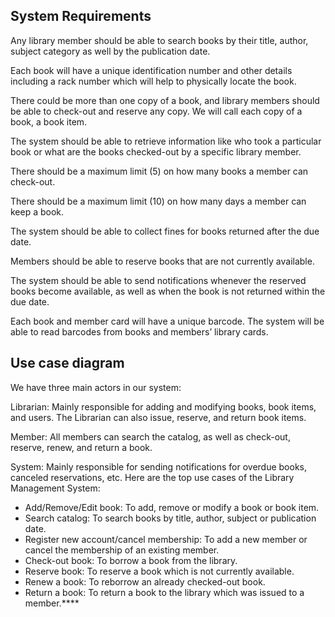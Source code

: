 ## System Requirements
Any library member should be able to search books by their title, author, subject category as well by the publication date.

Each book will have a unique identification number and other details including a rack number which will help to physically locate the book.

There could be more than one copy of a book, and library members should be able to check-out and reserve any copy. We will call each copy of a book, a book item.

The system should be able to retrieve information like who took a particular book or what are the books checked-out by a specific library member.

There should be a maximum limit (5) on how many books a member can check-out.

There should be a maximum limit (10) on how many days a member can keep a book.

The system should be able to collect fines for books returned after the due date.

Members should be able to reserve books that are not currently available.

The system should be able to send notifications whenever the reserved books become available, as well as when the book is not returned within the due date.

Each book and member card will have a unique barcode. The system will be able to read barcodes from books and members’ library cards.

## Use case diagram

We have three main actors in our system:

Librarian: Mainly responsible for adding and modifying books, book items, and users. The Librarian can also issue, reserve, and return book items.

Member: All members can search the catalog, as well as check-out, reserve, renew, and return a book.

System: Mainly responsible for sending notifications for overdue books, canceled reservations, etc.
Here are the top use cases of the Library Management System:

- Add/Remove/Edit book: To add, remove or modify a book or book item.
- Search catalog: To search books by title, author, subject or publication date.
- Register new account/cancel membership: To add a new member or cancel the membership of an existing member.
- Check-out book: To borrow a book from the library.
- Reserve book: To reserve a book which is not currently available.
- Renew a book: To reborrow an already checked-out book.
- Return a book: To return a book to the library which was issued to a member.****
